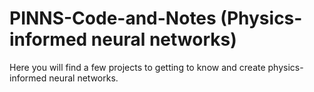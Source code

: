 # PINNS-Code-and-Notes (Physics-informed neural networks)

Here you will find a few projects to getting to know and create physics-informed neural networks.
